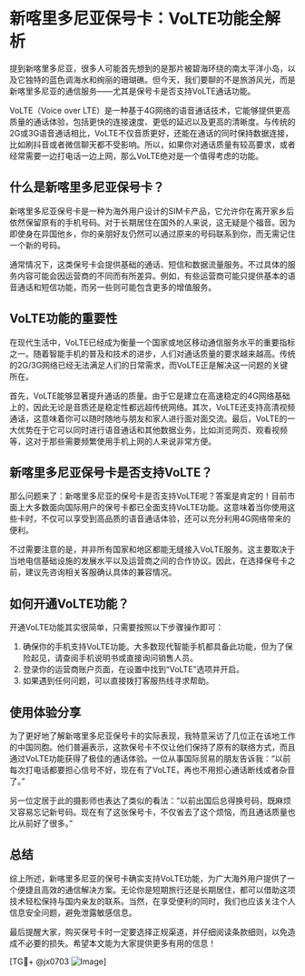 # 新喀里多尼亚保号卡：VoLTE功能全解析

提到新喀里多尼亚，很多人可能首先想到的是那片被碧海环绕的南太平洋小岛，以及它独特的蓝色调海水和绚丽的珊瑚礁。但今天，我们要聊的不是旅游风光，而是新喀里多尼亚的通信服务——尤其是保号卡是否支持VoLTE通话功能。

VoLTE（Voice over LTE）是一种基于4G网络的语音通话技术，它能够提供更高质量的通话体验，包括更快的连接速度、更低的延迟以及更高的清晰度。与传统的2G或3G语音通话相比，VoLTE不仅音质更好，还能在通话的同时保持数据连接，比如刷抖音或者微信聊天都不受影响。所以，如果你对通话质量有较高要求，或者经常需要一边打电话一边上网，那么VoLTE绝对是一个值得考虑的功能。

## 什么是新喀里多尼亚保号卡？

新喀里多尼亚保号卡是一种为海外用户设计的SIM卡产品，它允许你在离开家乡后依然保留原有的手机号码。对于长期居住在国外的人来说，这无疑是个福音。因为即使身在异国他乡，你的亲朋好友仍然可以通过原来的号码联系到你，而无需记住一个新的号码。

通常情况下，这类保号卡会提供基础的通话、短信和数据流量服务。不过具体的服务内容可能会因运营商的不同而有所差异。例如，有些运营商可能只提供基本的语音通话和短信功能，而另一些则可能包含更多的增值服务。

## VoLTE功能的重要性

在现代生活中，VoLTE已经成为衡量一个国家或地区移动通信服务水平的重要指标之一。随着智能手机的普及和技术的进步，人们对通话质量的要求越来越高。传统的2G/3G网络已经无法满足人们的日常需求，而VoLTE正是解决这一问题的关键所在。

首先，VoLTE能够显著提升通话的质量。由于它是建立在高速稳定的4G网络基础上的，因此无论是音质还是稳定性都远超传统网络。其次，VoLTE还支持高清视频通话，这意味着你可以随时随地与朋友和家人进行面对面交流。最后，VoLTE的一大优势在于它可以同时进行语音通话和其他数据业务，比如浏览网页、观看视频等，这对于那些需要频繁使用手机上网的人来说非常方便。

## 新喀里多尼亚保号卡是否支持VoLTE？

那么问题来了：新喀里多尼亚的保号卡是否支持VoLTE呢？答案是肯定的！目前市面上大多数面向国际用户的保号卡都已全面支持VoLTE功能。这意味着当你使用这些卡时，不仅可以享受到高品质的语音通话体验，还可以充分利用4G网络带来的便利。

不过需要注意的是，并非所有国家和地区都能无缝接入VoLTE服务。这主要取决于当地电信基础设施的发展水平以及运营商之间的合作协议。因此，在选择保号卡之前，建议先咨询相关客服确认具体的兼容情况。

## 如何开通VoLTE功能？

开通VoLTE功能其实很简单，只需要按照以下步骤操作即可：

1. 确保你的手机支持VoLTE功能。大多数现代智能手机都具备此功能，但为了保险起见，请查阅手机说明书或直接询问销售人员。
2. 登录你的运营商账户页面，在设置中找到“VoLTE”选项并开启。
3. 如果遇到任何问题，可以直接拨打客服热线寻求帮助。

## 使用体验分享

为了更好地了解新喀里多尼亚保号卡的实际表现，我特意采访了几位正在该地工作的中国同胞。他们普遍表示，这款保号卡不仅让他们保持了原有的联络方式，而且通过VoLTE功能获得了极佳的通话体验。一位从事国际贸易的朋友告诉我：“以前每次打电话都要担心信号不好，现在有了VoLTE，再也不用担心通话断线或者杂音了。”

另一位定居于此的摄影师也表达了类似的看法：“以前出国后总得换号码，既麻烦又容易忘记新号码。现在有了这张保号卡，不仅省去了这个烦恼，而且通话质量也比从前好了很多。”

## 总结

综上所述，新喀里多尼亚的保号卡确实支持VoLTE功能，为广大海外用户提供了一个便捷且高效的通信解决方案。无论你是短期旅行还是长期居住，都可以借助这项技术轻松保持与国内亲友的联系。当然，在享受便利的同时，我们也应该关注个人信息安全问题，避免泄露敏感信息。

最后提醒大家，购买保号卡时一定要选择正规渠道，并仔细阅读条款细则，以免造成不必要的损失。希望本文能为大家提供更多有用的信息！

[TG💪+ @jx0703 ![Image](https://github.com/user-attachments/assets/dbca1d08-cadb-493c-b0ec-ad6f7a83f270)]